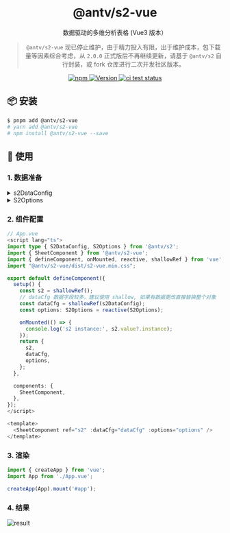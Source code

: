 <h1 align="center">@antv/s2-vue</h1>

<div align="center">

数据驱动的多维分析表格 (Vue3 版本）

> `@antv/s2-vue` 现已停止维护，由于精力投入有限，出于维护成本，包下载量等因素综合考虑，从 `2.0.0` 正式版后不再继续更新，请基于 `@antv/s2` 自行封装，或 fork 仓库进行二次开发社区版本。

<p>
 <a href="https://www.npmjs.com/package/@antv/s2-vue" title="npm">
    <img src="https://img.shields.io/npm/dm/@antv/s2-vue.svg" alt="npm"/>
  </a>
  <a href="https://www.npmjs.com/package/@antv/s2-vue" target="_blank">
    <img alt="Version" src="https://img.shields.io/npm/v/@antv/s2-vue/latest.svg?logo=npm" alt="latest version">
  </a>
   <a href="https://github.com/antvis/S2/actions/workflows/test.yml" target="_blank">
    <img src="https://github.com/antvis/S2/actions/workflows/test.yml/badge.svg" alt="ci test status"/>
  </a>
</p>

</div>

## 📦 安装

```bash
$ pnpm add @antv/s2-vue
# yarn add @antv/s2-vue
# npm install @antv/s2-vue --save
```

## 🔨 使用

### 1. 数据准备

<details>
  <summary>s2DataConfig</summary>

```ts
const s2DataConfig = {
  fields: {
    rows: ['province', 'city'],
    columns: ['type', 'sub_type'],
    values: ['number'],
  },
  meta: [
    {
      field: 'number',
      name: '数量',
    },
    {
      field: 'province',
      name: '省份',
    },
    {
      field: 'city',
      name: '城市',
    },
    {
      field: 'type',
      name: '类别',
    },
    {
      field: 'sub_type',
      name: '子类别',
    },
  ],
  data: [
    {
      number: 7789,
      province: '浙江省',
      city: '杭州市',
      type: '家具',
      sub_type: '桌子',
    },
    {
      number: 2367,
      province: '浙江省',
      city: '绍兴市',
      type: '家具',
      sub_type: '桌子',
    },
    {
      number: 3877,
      province: '浙江省',
      city: '宁波市',
      type: '家具',
      sub_type: '桌子',
    },
    {
      number: 4342,
      province: '浙江省',
      city: '舟山市',
      type: '家具',
      sub_type: '桌子',
    },
    {
      number: 5343,
      province: '浙江省',
      city: '杭州市',
      type: '家具',
      sub_type: '沙发',
    },
    {
      number: 632,
      province: '浙江省',
      city: '绍兴市',
      type: '家具',
      sub_type: '沙发',
    },
    {
      number: 7234,
      province: '浙江省',
      city: '宁波市',
      type: '家具',
      sub_type: '沙发',
    },
    {
      number: 834,
      province: '浙江省',
      city: '舟山市',
      type: '家具',
      sub_type: '沙发',
    },
    {
      number: 945,
      province: '浙江省',
      city: '杭州市',
      type: '办公用品',
      sub_type: '笔',
    },
    {
      number: 1304,
      province: '浙江省',
      city: '绍兴市',
      type: '办公用品',
      sub_type: '笔',
    },
    {
      number: 1145,
      province: '浙江省',
      city: '宁波市',
      type: '办公用品',
      sub_type: '笔',
    },
    {
      number: 1432,
      province: '浙江省',
      city: '舟山市',
      type: '办公用品',
      sub_type: '笔',
    },
    {
      number: 1343,
      province: '浙江省',
      city: '杭州市',
      type: '办公用品',
      sub_type: '纸张',
    },
    {
      number: 1354,
      province: '浙江省',
      city: '绍兴市',
      type: '办公用品',
      sub_type: '纸张',
    },
    {
      number: 1523,
      province: '浙江省',
      city: '宁波市',
      type: '办公用品',
      sub_type: '纸张',
    },
    {
      number: 1634,
      province: '浙江省',
      city: '舟山市',
      type: '办公用品',
      sub_type: '纸张',
    },
    {
      number: 1723,
      province: '四川省',
      city: '成都市',
      type: '家具',
      sub_type: '桌子',
    },
    {
      number: 1822,
      province: '四川省',
      city: '绵阳市',
      type: '家具',
      sub_type: '桌子',
    },
    {
      number: 1943,
      province: '四川省',
      city: '南充市',
      type: '家具',
      sub_type: '桌子',
    },
    {
      number: 2330,
      province: '四川省',
      city: '乐山市',
      type: '家具',
      sub_type: '桌子',
    },
    {
      number: 2451,
      province: '四川省',
      city: '成都市',
      type: '家具',
      sub_type: '沙发',
    },
    {
      number: 2244,
      province: '四川省',
      city: '绵阳市',
      type: '家具',
      sub_type: '沙发',
    },
    {
      number: 2333,
      province: '四川省',
      city: '南充市',
      type: '家具',
      sub_type: '沙发',
    },
    {
      number: 2445,
      province: '四川省',
      city: '乐山市',
      type: '家具',
      sub_type: '沙发',
    },
    {
      number: 2335,
      province: '四川省',
      city: '成都市',
      type: '办公用品',
      sub_type: '笔',
    },
    {
      number: 245,
      province: '四川省',
      city: '绵阳市',
      type: '办公用品',
      sub_type: '笔',
    },
    {
      number: 2457,
      province: '四川省',
      city: '南充市',
      type: '办公用品',
      sub_type: '笔',
    },
    {
      number: 2458,
      province: '四川省',
      city: '乐山市',
      type: '办公用品',
      sub_type: '笔',
    },
    {
      number: 4004,
      province: '四川省',
      city: '成都市',
      type: '办公用品',
      sub_type: '纸张',
    },
    {
      number: 3077,
      province: '四川省',
      city: '绵阳市',
      type: '办公用品',
      sub_type: '纸张',
    },
    {
      number: 3551,
      province: '四川省',
      city: '南充市',
      type: '办公用品',
      sub_type: '纸张',
    },
    {
      number: 352,
      province: '四川省',
      city: '乐山市',
      type: '办公用品',
      sub_type: '纸张',
    },
  ],
};
```

</details>

<details>
  <summary>S2Options</summary>

```ts
const rawOptions: S2Options = {
  width: 600,
  height: 480,
};
```

</details>

### 2. 组件配置

```ts
// App.vue
<script lang="ts">
import type { S2DataConfig, S2Options } from '@antv/s2';
import { SheetComponent } from '@antv/s2-vue';
import { defineComponent, onMounted, reactive, shallowRef } from 'vue';
import "@antv/s2-vue/dist/s2-vue.min.css";

export default defineComponent({
  setup() {
    const s2 = shallowRef();
    // dataCfg 数据字段较多，建议使用 shallow, 如果有数据更改直接替换整个对象
    const dataCfg = shallowRef(s2DataConfig);
    const options: S2Options = reactive(S2Options);

    onMounted(() => {
      console.log('s2 instance:', s2.value?.instance);
    });
    return {
      s2,
      dataCfg,
      options,
    };
  },

  components: {
    SheetComponent,
  },
});
</script>

<template>
  <SheetComponent ref="s2" :dataCfg="dataCfg" :options="options" />
</template>
```

### 3. 渲染

```ts
import { createApp } from 'vue';
import App from './App.vue';

createApp(App).mount('#app');

```

### 4. 结果

![result](https://gw.alipayobjects.com/zos/antfincdn/rf1gPzsFQ/2e3f09f1-6f94-4981-91d4-8c7a770574be.png)

